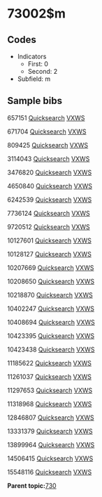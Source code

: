 # 73002$m

## Codes

-   Indicators
    -   First: 0
    -   Second: 2
-   Subfield: m

## Sample bibs

657151 [Quicksearch](https://search.library.yale.edu/catalog/657151) [VXWS](http://prodorbis.library.yale.edu:7014/vxws/GetHoldingsService?bibId=657151)

671704 [Quicksearch](https://search.library.yale.edu/catalog/671704) [VXWS](http://prodorbis.library.yale.edu:7014/vxws/GetHoldingsService?bibId=671704)

809425 [Quicksearch](https://search.library.yale.edu/catalog/809425) [VXWS](http://prodorbis.library.yale.edu:7014/vxws/GetHoldingsService?bibId=809425)

3114043 [Quicksearch](https://search.library.yale.edu/catalog/3114043) [VXWS](http://prodorbis.library.yale.edu:7014/vxws/GetHoldingsService?bibId=3114043)

3476820 [Quicksearch](https://search.library.yale.edu/catalog/3476820) [VXWS](http://prodorbis.library.yale.edu:7014/vxws/GetHoldingsService?bibId=3476820)

4650840 [Quicksearch](https://search.library.yale.edu/catalog/4650840) [VXWS](http://prodorbis.library.yale.edu:7014/vxws/GetHoldingsService?bibId=4650840)

6242539 [Quicksearch](https://search.library.yale.edu/catalog/6242539) [VXWS](http://prodorbis.library.yale.edu:7014/vxws/GetHoldingsService?bibId=6242539)

7736124 [Quicksearch](https://search.library.yale.edu/catalog/7736124) [VXWS](http://prodorbis.library.yale.edu:7014/vxws/GetHoldingsService?bibId=7736124)

9720512 [Quicksearch](https://search.library.yale.edu/catalog/9720512) [VXWS](http://prodorbis.library.yale.edu:7014/vxws/GetHoldingsService?bibId=9720512)

10127601 [Quicksearch](https://search.library.yale.edu/catalog/10127601) [VXWS](http://prodorbis.library.yale.edu:7014/vxws/GetHoldingsService?bibId=10127601)

10128127 [Quicksearch](https://search.library.yale.edu/catalog/10128127) [VXWS](http://prodorbis.library.yale.edu:7014/vxws/GetHoldingsService?bibId=10128127)

10207669 [Quicksearch](https://search.library.yale.edu/catalog/10207669) [VXWS](http://prodorbis.library.yale.edu:7014/vxws/GetHoldingsService?bibId=10207669)

10208650 [Quicksearch](https://search.library.yale.edu/catalog/10208650) [VXWS](http://prodorbis.library.yale.edu:7014/vxws/GetHoldingsService?bibId=10208650)

10218870 [Quicksearch](https://search.library.yale.edu/catalog/10218870) [VXWS](http://prodorbis.library.yale.edu:7014/vxws/GetHoldingsService?bibId=10218870)

10402247 [Quicksearch](https://search.library.yale.edu/catalog/10402247) [VXWS](http://prodorbis.library.yale.edu:7014/vxws/GetHoldingsService?bibId=10402247)

10408694 [Quicksearch](https://search.library.yale.edu/catalog/10408694) [VXWS](http://prodorbis.library.yale.edu:7014/vxws/GetHoldingsService?bibId=10408694)

10423395 [Quicksearch](https://search.library.yale.edu/catalog/10423395) [VXWS](http://prodorbis.library.yale.edu:7014/vxws/GetHoldingsService?bibId=10423395)

10423438 [Quicksearch](https://search.library.yale.edu/catalog/10423438) [VXWS](http://prodorbis.library.yale.edu:7014/vxws/GetHoldingsService?bibId=10423438)

11185622 [Quicksearch](https://search.library.yale.edu/catalog/11185622) [VXWS](http://prodorbis.library.yale.edu:7014/vxws/GetHoldingsService?bibId=11185622)

11261037 [Quicksearch](https://search.library.yale.edu/catalog/11261037) [VXWS](http://prodorbis.library.yale.edu:7014/vxws/GetHoldingsService?bibId=11261037)

11297653 [Quicksearch](https://search.library.yale.edu/catalog/11297653) [VXWS](http://prodorbis.library.yale.edu:7014/vxws/GetHoldingsService?bibId=11297653)

11318968 [Quicksearch](https://search.library.yale.edu/catalog/11318968) [VXWS](http://prodorbis.library.yale.edu:7014/vxws/GetHoldingsService?bibId=11318968)

12846807 [Quicksearch](https://search.library.yale.edu/catalog/12846807) [VXWS](http://prodorbis.library.yale.edu:7014/vxws/GetHoldingsService?bibId=12846807)

13331379 [Quicksearch](https://search.library.yale.edu/catalog/13331379) [VXWS](http://prodorbis.library.yale.edu:7014/vxws/GetHoldingsService?bibId=13331379)

13899964 [Quicksearch](https://search.library.yale.edu/catalog/13899964) [VXWS](http://prodorbis.library.yale.edu:7014/vxws/GetHoldingsService?bibId=13899964)

14506415 [Quicksearch](https://search.library.yale.edu/catalog/14506415) [VXWS](http://prodorbis.library.yale.edu:7014/vxws/GetHoldingsService?bibId=14506415)

15548116 [Quicksearch](https://search.library.yale.edu/catalog/15548116) [VXWS](http://prodorbis.library.yale.edu:7014/vxws/GetHoldingsService?bibId=15548116)

**Parent topic:**[730](../../tags/730/730.md)

